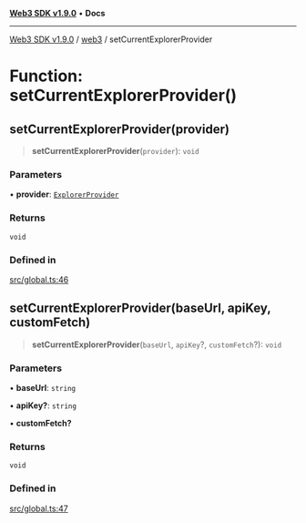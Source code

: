 [**Web3 SDK v1.9.0**](../../../README.md) • **Docs**

***

[Web3 SDK v1.9.0](../../../globals.md) / [web3](../README.md) / setCurrentExplorerProvider

# Function: setCurrentExplorerProvider()

## setCurrentExplorerProvider(provider)

> **setCurrentExplorerProvider**(`provider`): `void`

### Parameters

• **provider**: [`ExplorerProvider`](../../../classes/ExplorerProvider.md)

### Returns

`void`

### Defined in

[src/global.ts:46](https://github.com/Mystic-Nayy/alephium-web3/blob/ee41f5e0e7d7fb0b155fe62f05b2ac03772895ca/packages/web3/src/global.ts#L46)

## setCurrentExplorerProvider(baseUrl, apiKey, customFetch)

> **setCurrentExplorerProvider**(`baseUrl`, `apiKey`?, `customFetch`?): `void`

### Parameters

• **baseUrl**: `string`

• **apiKey?**: `string`

• **customFetch?**

### Returns

`void`

### Defined in

[src/global.ts:47](https://github.com/Mystic-Nayy/alephium-web3/blob/ee41f5e0e7d7fb0b155fe62f05b2ac03772895ca/packages/web3/src/global.ts#L47)
